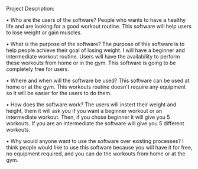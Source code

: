 Project Description:

• Who are the users of the software? People who wants to have a healthy life and are looking for a good workout routine. This software will help users to lose weight or gain muscles.

• What is the purpose of the software? The purpose of this software is to help people achieve their goal of losing weight. I will have a beginner and intermediate workout routine. Users will have the availability to perform these workouts from home or in the gym. This software is going to be completely free for users.

• Where and when will the software be used? This software can be used at home or at the gym. This workouts routine doesn't require any equipment so it will be easier for the users to do them.

• How does the software work? The users will instert their weight and height, them it will ask you if you want a beginner workout or an intermediate workout. Then, if you chose beginner it will give you 5 workouts. If you are an intermediate the software will give you 5 different workouts.

• Why would anyone want to use the software over existing processes? I think people would like to use this software because you will have it for free, no equipment required, and you can do the workouts from home or at the gym.
